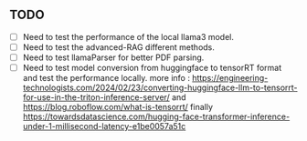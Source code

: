 
## TODO

 - [ ] Need to test the performance of the local llama3 model.
 - [ ] Need to test the advanced-RAG different methods.
 - [ ] Need to test llamaParser for better PDF parsing.
 - [ ] Need to test model conversion from huggingface to tensorRT format and test the performance locally. more info : https://engineering-technologists.com/2024/02/23/converting-huggingface-llm-to-tensorrt-for-use-in-the-triton-inference-server/
 and https://blog.roboflow.com/what-is-tensorrt/ finally https://towardsdatascience.com/hugging-face-transformer-inference-under-1-millisecond-latency-e1be0057a51c 
